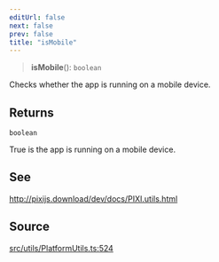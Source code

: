 ```yaml
---
editUrl: false
next: false
prev: false
title: "isMobile"
---
```


> **isMobile**(): `boolean`

Checks whether the app is running on a mobile device.

## Returns

`boolean`

True is the app is running on a mobile device.

## See

http://pixijs.download/dev/docs/PIXI.utils.html

## Source

[src/utils/PlatformUtils.ts:524](https://github.com/relishinc/dill-pixel/blob/543438455c9a47928084300159416186c2aa1095/src/utils/PlatformUtils.ts#L524)
